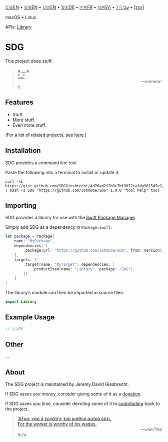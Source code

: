 <!--
 README.md

 This source file is part of the SDG open source project.
 https://example.github.io/SDG/SDG

 Copyright ©2018 John Doe and the SDG project contributors.

 Soli Deo gloria.

 Licensed under the Apache Licence, Version 2.0.
 See http://www.apache.org/licenses/LICENSE-2.0 for licence information.
 -->

[🇨🇦EN](Documentation/🇨🇦EN%20Read%20Me.md) • [🇬🇧EN](Documentation/🇬🇧EN%20Read%20Me.md) • [🇺🇸EN](Documentation/🇺🇸EN%20Read%20Me.md) • [🇩🇪DE](Documentation/🇩🇪DE%20Read%20Me.md) • [🇫🇷FR](Documentation/🇫🇷FR%20Read%20Me.md) • [🇬🇷ΕΛ](Documentation/🇬🇷ΕΛ%20Read%20Me.md) • [🇮🇱עב](Documentation/🇮🇱עב%20Read%20Me.md) • [[zxx]](Documentation/[zxx]%20Read%20Me.md)

macOS • Linux

APIs: [Library](https://example.github.io/SDG/Library)

# SDG

This project does stuff.

> [« ... »<br>“...”](https://www.biblegateway.com/passage/?search=Chapter+1&version=WLC;NIV)<br>&nbsp;&nbsp;&nbsp;&nbsp;&nbsp;&nbsp;&nbsp;&nbsp;&nbsp;&nbsp;&nbsp;&nbsp;&nbsp;&nbsp;&nbsp;&nbsp;&nbsp;&nbsp;&nbsp;&nbsp;&nbsp;&nbsp;&nbsp;&nbsp;&nbsp;&nbsp;&nbsp;&nbsp;&nbsp;&nbsp;&nbsp;&nbsp;&nbsp;&nbsp;&nbsp;&nbsp;&nbsp;&nbsp;&nbsp;&nbsp;&nbsp;&nbsp;&nbsp;&nbsp;&nbsp;&nbsp;&nbsp;&nbsp;&nbsp;&nbsp;&nbsp;&nbsp;&nbsp;&nbsp;&nbsp;&nbsp;&nbsp;&nbsp;&nbsp;&nbsp;&nbsp;&nbsp;&nbsp;&nbsp;&nbsp;&nbsp;&nbsp;&nbsp;&nbsp;&nbsp;&nbsp;&nbsp;&nbsp;&nbsp;&nbsp;&nbsp;&nbsp;&nbsp;&nbsp;&nbsp;&nbsp;&nbsp;&nbsp;&nbsp;&nbsp;&nbsp;&nbsp;&nbsp;&nbsp;&nbsp;&nbsp;&nbsp;&nbsp;&nbsp;&nbsp;&nbsp;&nbsp;&nbsp;&nbsp;&nbsp;―someone

## Features

- Stuff.
- More stuff.
- Even more stuff.

(For a list of related projects, see [here](Documentation/🇨🇦EN%20Related%20Projects.md).)

## Installation

SDG provides a command line tool.

Paste the following into a terminal to install or update it:

```shell
curl -sL https://gist.github.com/SDGGiesbrecht/4d76ad2f2b9c7bf9072ca1da9815d7e2/raw/update.sh | bash -s SDG "https://github.com/JohnDoe/SDG" 1.0.0 "tool help" tool
```

## Importing

SDG provides a library for use with the [Swift Package Manager](https://swift.org/package-manager/).

Simply add SDG as a dependency in `Package.swift`:

```swift
let package = Package(
    name: "MyPackage",
    dependencies: [
        .package(url: "https://github.com/JohnDoe/SDG", from: Version(1, 0, 0)),
    ],
    targets: [
        .target(name: "MyTarget", dependencies: [
            .productItem(name: "Library", package: "SDG"),
        ])
    ]
)
```

The library’s module can then be imported in source files:

```swift
import Library
```

## Example Usage

```swift
// 🇨🇦EN
```

## Other

...

## About

The SDG project is maintained by Jeremy David Giesbrecht.

If SDG saves you money, consider giving some of it as a [donation](https://paypal.me/JeremyGiesbrecht).

If SDG saves you time, consider devoting some of it to [contributing](https://github.com/JohnDoe/SDG) back to the project.

> [Ἄξιος γὰρ ὁ ἐργάτης τοῦ μισθοῦ αὐτοῦ ἐστι.<br>For the worker is worthy of his wages.](https://www.biblegateway.com/passage/?search=Luke+10&version=SBLGNT;NIV)<br>&nbsp;&nbsp;&nbsp;&nbsp;&nbsp;&nbsp;&nbsp;&nbsp;&nbsp;&nbsp;&nbsp;&nbsp;&nbsp;&nbsp;&nbsp;&nbsp;&nbsp;&nbsp;&nbsp;&nbsp;&nbsp;&nbsp;&nbsp;&nbsp;&nbsp;&nbsp;&nbsp;&nbsp;&nbsp;&nbsp;&nbsp;&nbsp;&nbsp;&nbsp;&nbsp;&nbsp;&nbsp;&nbsp;&nbsp;&nbsp;&nbsp;&nbsp;&nbsp;&nbsp;&nbsp;&nbsp;&nbsp;&nbsp;&nbsp;&nbsp;&nbsp;&nbsp;&nbsp;&nbsp;&nbsp;&nbsp;&nbsp;&nbsp;&nbsp;&nbsp;&nbsp;&nbsp;&nbsp;&nbsp;&nbsp;&nbsp;&nbsp;&nbsp;&nbsp;&nbsp;&nbsp;&nbsp;&nbsp;&nbsp;&nbsp;&nbsp;&nbsp;&nbsp;&nbsp;&nbsp;&nbsp;&nbsp;&nbsp;&nbsp;&nbsp;&nbsp;&nbsp;&nbsp;&nbsp;&nbsp;&nbsp;&nbsp;&nbsp;&nbsp;&nbsp;&nbsp;&nbsp;&nbsp;&nbsp;&nbsp;―‎ישוע/Yeshuʼa
